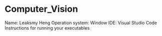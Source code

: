 # Computer_Vision

Name: Leaksmy Heng
Operation system: Window
IDE: Visual Studio Code
Instructions for running your executables
     
